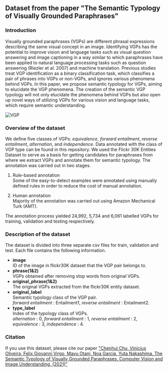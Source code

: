 Dataset from the paper "The Semantic Typology of Visually Grounded Paraphrases" 
------

### Introduction

Visually grounded paraphrases (VGPs) are different phrasal expressions describing the same visual concept in an image. Identifying VGPs has the potential to improve vision and language tasks such as visual question answering and image captioning in a way similar to which paraphrases have been applied to natural language processing tasks such as question answering (Riezler et al. 2007) and machine translation. Previous studies treat VGP identification as a binary classification task, which classifies a pair of phrases into VGPs or non-VGPs, and ignores various phenomena behind VGPs. In this paper, we propose semantic typology for VGPs, aiming to elucidate the VGP phenomena. The creation of the semantic VGP typology will not only elucidate the phenomena behind VGPs but also open up novel ways of utilizing VGPs for various vision and language tasks, which require semantic understanding.  

![VGP](https://ars.els-cdn.com/content/image/1-s2.0-S1077314221001697-gr1_lrg.jpg)

### Overview of the dataset
We define five classes of VGPs: *equivalence*, *forward entailment*, *reverse entailment*, *alternation*, and *independence*. Data annotated with the class of VGP type can be found in this repository. We used the Flickr 30K Entities Dataset to serve as a basis for getting candidates for paraphrases from where we extract VGPs and annotate them for semantic typology. The annotation was carried out in two stages. 

1. Rule-based annotation  
Some of the easy-to-detect examples were annotated using manually defined rules in order to reduce the cost of manual annotation.

2. Human annotation  
Majority of the annotation was carried out using Amazon Mechanical Turk (AMT).
 
The annotation process yielded 24,992, 5,734 and 6,061 labelled VGPs for training, validation and testing respectively.

### Description of the dataset
The dataset is  divided into three separate csv files for train, validation and test. Each file contains the following information. 
* **image**  
ID of the image in flickr30K dataset that the VGP pair belongs to.
* **phrase(1&2)**  
VGPs obtained after removing stop words from original VGPs.
* **original_phrase(1&2)**  
The original VGPs extracted from the flickr30K entity dataset.
* **original_label**  
Semantic typology class of the VGP pair.  
*forward entailment* : Entailment1, *reverse entailment* : Entailment2.
* **type_label**  
Index of the typology class of VGPs.  
*alternation* : 0, *forward entailment* : 1, *reverse entailment* : 2, *equivalence* : 3, *independence* : 4.

### Citation
If you use this dataset, please cite our paper ["Chenhui Chu, Vinicius Oliveira, Felix Giovanni Virgo, Mayu Otani, Noa Garcia, Yuta Nakashima. The Semantic Typology of Visually Grounded Paraphrases. Computer Vision and Image Understanding, (2021)"](https://www.sciencedirect.com/science/article/pii/S1077314221001697)
